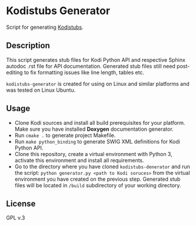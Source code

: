 # Kodistubs Generator

Script for generating [Kodistubs](https://github.com/romanvm/Kodistubs).

## Description

This script generates stub files for Kodi Python API and respective Sphinx
autodoc .rst file for API documentation. Generated stub files still need
post-editing to fix formatting issues like line length, tables etc.

``kodistubs-generator`` is created for using on Linux and similar platforms
and was tested on Linux Ubuntu.

## Usage

* Clone Kodi sources and install all build prerequisites for your
  platform. Make sure you have installed **Doxygen** documentation generator.
* Run ``cmake .`` to generate project Makefile.
* Run ``make python_binding`` to generate SWIG XML definitions for
  Kodi Python API.
* Clone this repository, create a virtual environment with Python 3, activate
  this environment and install all requirements.
* Go to the directory where you have cloned ``kodistubs-denerator`` and run
  the script: ``python generator.py <path to Kodi soruces>`` from the virtual
  environment you have created on the previous step.
  Generated stub files will be located in ``/build`` subdirectory
  of your working directory.

## License

GPL v.3
